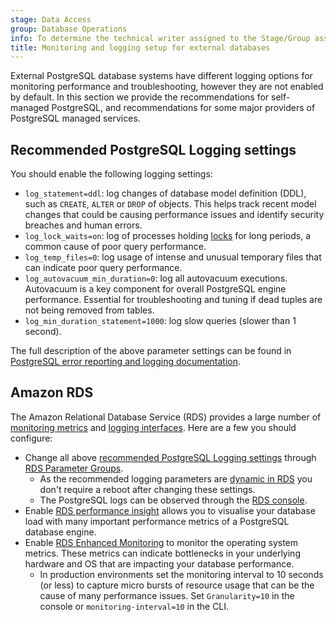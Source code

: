 ```yaml
---
stage: Data Access
group: Database Operations
info: To determine the technical writer assigned to the Stage/Group associated with this page, see https://handbook.gitlab.com/handbook/product/ux/technical-writing/#assignments
title: Monitoring and logging setup for external databases
---
```


External PostgreSQL database systems have different logging options for monitoring performance and troubleshooting, however they are not enabled by default. In this section we provide the recommendations for self-managed PostgreSQL, and recommendations for some major providers of PostgreSQL managed services.

## Recommended PostgreSQL Logging settings

You should enable the following logging settings:

- `log_statement=ddl`: log changes of database model definition (DDL), such as `CREATE`, `ALTER` or `DROP` of objects. This helps track recent model changes that could be causing performance issues and identify security breaches and human errors.
- `log_lock_waits=on`: log of processes holding [locks](https://www.postgresql.org/docs/16/explicit-locking.html) for long periods, a common cause of poor query performance.
- `log_temp_files=0`: log usage of intense and unusual temporary files that can indicate poor query performance.
- `log_autovacuum_min_duration=0`: log all autovacuum executions. Autovacuum is a key component for overall PostgreSQL engine performance. Essential for troubleshooting and tuning if dead tuples are not being removed from tables.
- `log_min_duration_statement=1000`: log slow queries (slower than 1 second).

The full description of the above parameter settings can be found in
[PostgreSQL error reporting and logging documentation](https://www.postgresql.org/docs/16/runtime-config-logging.html#RUNTIME-CONFIG-LOGGING-WHAT).

## Amazon RDS

The Amazon Relational Database Service (RDS) provides a large number of [monitoring metrics](https://docs.aws.amazon.com/AmazonRDS/latest/UserGuide/CHAP_Monitoring.html) and [logging interfaces](https://docs.aws.amazon.com/AmazonRDS/latest/UserGuide/CHAP_Monitor_Logs_Events.html). Here are a few you should configure:

- Change all above [recommended PostgreSQL Logging settings](#recommended-postgresql-logging-settings) through [RDS Parameter Groups](https://docs.aws.amazon.com/AmazonRDS/latest/UserGuide/USER_WorkingWithDBInstanceParamGroups.html).
  - As the recommended logging parameters are [dynamic in RDS](https://docs.aws.amazon.com/AmazonRDS/latest/UserGuide/Appendix.PostgreSQL.CommonDBATasks.Parameters.html) you don't require a reboot after changing these settings.
  - The PostgreSQL logs can be observed through the [RDS console](https://docs.aws.amazon.com/AmazonRDS/latest/UserGuide/logs-events-streams-console.html).
- Enable [RDS performance insight](https://docs.aws.amazon.com/AmazonRDS/latest/UserGuide/USER_PerfInsights.html) allows you to visualise your database load with many important performance metrics of a PostgreSQL database engine.
- Enable [RDS Enhanced Monitoring](https://docs.aws.amazon.com/AmazonRDS/latest/UserGuide/USER_Monitoring.OS.html) to monitor the operating system metrics. These metrics can indicate bottlenecks in your underlying hardware and OS that are impacting your database performance.
  - In production environments set the monitoring interval to 10 seconds (or less) to capture micro bursts of resource usage that can be the cause of many performance issues. Set `Granularity=10` in the console or `monitoring-interval=10` in the CLI.
